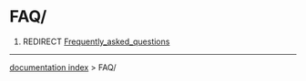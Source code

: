 # FAQ/
1.  REDIRECT [Frequently\_asked\_questions](Frequently_asked_questions.md)

---
[documentation index](../README.md) > FAQ/
